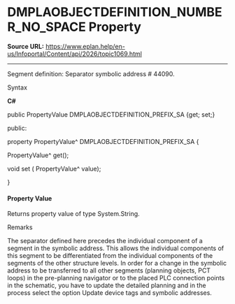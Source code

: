 # DMPLAOBJECTDEFINITION_NUMBER_NO_SPACE Property

**Source URL:** https://www.eplan.help/en-us/Infoportal/Content/api/2026/topic1069.html

---

Segment definition: Separator symbolic address # 44090.

Syntax

**C#**



public PropertyValue DMPLAOBJECTDEFINITION_PREFIX_SA {get; set;}

public:

property PropertyValue^ DMPLAOBJECTDEFINITION_PREFIX_SA {

   PropertyValue^ get();

   void set (    PropertyValue^ value);

}


#### Property Value

Returns property value of type System.String.

Remarks

The separator defined here precedes the individual component of a segment in the symbolic address. This allows the individual components of this segment to be differentiated from the individual components of the segments of the other structure levels. In order for a change in the symbolic address to be transferred to all other segments (planning objects, PCT loops) in the pre-planning navigator or to the placed PLC connection points in the schematic, you have to update the detailed planning and in the process select the option Update device tags and symbolic addresses.
